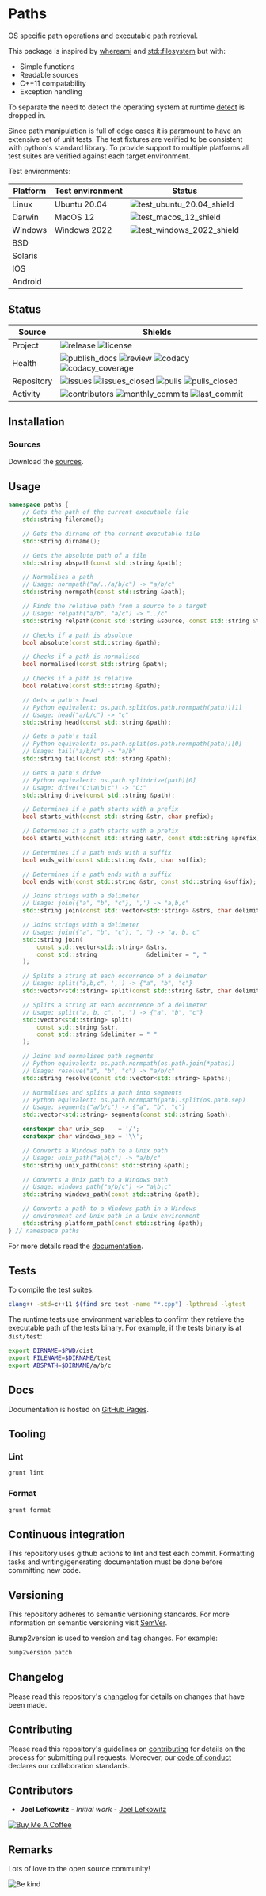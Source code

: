 # Paths

OS specific path operations and executable path retrieval.

This package is inspired by [whereami][whereami] and [std::filesystem][std_filesystem] but with:

- Simple functions
- Readable sources
- C++11 compatability
- Exception handling

To separate the need to detect the operating system at runtime [detect][detect] is dropped in.

Since path manipulation is full of edge cases it is paramount to have an extensive set of unit tests. The test fixtures are verified to be consistent with python's standard library. To provide support to multiple platforms all test suites are verified against each target environment.

Test environments:

| Platform | Test environment | Status                                                |
| -------- | ---------------- | ----------------------------------------------------- |
| Linux    | Ubuntu 20.04     | ![test_ubuntu_20.04_shield][test_ubuntu_20.04_shield] |
| Darwin   | MacOS 12         | ![test_macos_12_shield][test_macos_12_shield]         |
| Windows  | Windows 2022     | ![test_windows_2022_shield][test_windows_2022_shield] |
| BSD      |                  |                                                       |
| Solaris  |                  |                                                       |
| IOS      |                  |                                                       |
| Android  |                  |                                                       |

## Status

| Source     | Shields                                                                                                                           |
| ---------- | --------------------------------------------------------------------------------------------------------------------------------- |
| Project    | ![release][release_shield] ![license][license_shield]                                                                             |
| Health     | ![publish_docs][publish_docs_shield] ![review][review_shield] ![codacy][codacy_shield] ![codacy_coverage][codacy_coverage_shield] |
| Repository | ![issues][issues_shield] ![issues_closed][issues_closed_shield] ![pulls][pulls_shield] ![pulls_closed][pulls_closed_shield]       |
| Activity   | ![contributors][contributors_shield] ![monthly_commits][monthly_commits_shield] ![last_commit][last_commit_shield]                |

## Installation

### Sources

Download the [sources][sources].

## Usage

```cpp
namespace paths {
    // Gets the path of the current executable file
    std::string filename();

    // Gets the dirname of the current executable file
    std::string dirname();

    // Gets the absolute path of a file
    std::string abspath(const std::string &path);

    // Normalises a path
    // Usage: normpath("a/../a/b/c") -> "a/b/c"
    std::string normpath(const std::string &path);

    // Finds the relative path from a source to a target
    // Usage: relpath("a/b", "a/c") -> "../c"
    std::string relpath(const std::string &source, const std::string &target);

    // Checks if a path is absolute
    bool absolute(const std::string &path);

    // Checks if a path is normalised
    bool normalised(const std::string &path);

    // Checks if a path is relative
    bool relative(const std::string &path);

    // Gets a path's head
    // Python equivalent: os.path.split(os.path.normpath(path))[1]
    // Usage: head("a/b/c") -> "c"
    std::string head(const std::string &path);

    // Gets a path's tail
    // Python equivalent: os.path.split(os.path.normpath(path))[0]
    // Usage: tail("a/b/c") -> "a/b"
    std::string tail(const std::string &path);

    // Gets a path's drive
    // Python equivalent: os.path.splitdrive(path)[0]
    // Usage: drive("C:\a\b\c") -> "C:"
    std::string drive(const std::string &path);

    // Determines if a path starts with a prefix
    bool starts_with(const std::string &str, char prefix);

    // Determines if a path starts with a prefix
    bool starts_with(const std::string &str, const std::string &prefix);

    // Determines if a path ends with a suffix
    bool ends_with(const std::string &str, char suffix);

    // Determines if a path ends with a suffix
    bool ends_with(const std::string &str, const std::string &suffix);

    // Joins strings with a delimeter
    // Usage: join({"a", "b", "c"}, ',') -> "a,b,c"
    std::string join(const std::vector<std::string> &strs, char delimiter);

    // Joins strings with a delimeter
    // Usage: join({"a", "b", "c"}, ", ") -> "a, b, c"
    std::string join(
        const std::vector<std::string> &strs,
        const std::string              &delimiter = ", "
    );

    // Splits a string at each occurrence of a delimeter
    // Usage: split("a,b,c", ',') -> {"a", "b", "c"}
    std::vector<std::string> split(const std::string &str, char delimiter);

    // Splits a string at each occurrence of a delimeter
    // Usage: split("a, b, c", ", ") -> {"a", "b", "c"}
    std::vector<std::string> split(
        const std::string &str,
        const std::string &delimiter = " "
    );

    // Joins and normalises path segments
    // Python equivalent: os.path.normpath(os.path.join(*paths))
    // Usage: resolve("a", "b", "c") -> "a/b/c"
    std::string resolve(const std::vector<std::string> &paths);

    // Normalises and splits a path into segments
    // Python equivalent: os.path.normpath(path).split(os.path.sep)
    // Usage: segments("a/b/c") -> {"a", "b", "c"}
    std::vector<std::string> segments(const std::string &path);

    constexpr char unix_sep    = '/';
    constexpr char windows_sep = '\\';

    // Converts a Windows path to a Unix path
    // Usage: unix_path("a\b\c") -> "a/b/c"
    std::string unix_path(const std::string &path);

    // Converts a Unix path to a Windows path
    // Usage: windows_path("a/b/c") -> "a\b\c"
    std::string windows_path(const std::string &path);

    // Converts a path to a Windows path in a Windows
    // environment and Unix path in a Unix environment
    std::string platform_path(const std::string &path);
} // namespace paths
```

For more details read the [documentation][pages].

## Tests

To compile the test suites:

```bash
clang++ -std=c++11 $(find src test -name "*.cpp") -lpthread -lgtest
```

The runtime tests use environment variables to confirm they retrieve the executable path of the tests binary. For example, if the tests binary is at  `dist/test`:

```bash
export DIRNAME=$PWD/dist
export FILENAME=$DIRNAME/test
export ABSPATH=$DIRNAME/a/b/c
```

## Docs

Documentation is hosted on [GitHub Pages][pages].

## Tooling

### Lint

```bash
grunt lint
```

### Format

```bash
grunt format
```

## Continuous integration

This repository uses github actions to lint and test each commit. Formatting tasks and writing/generating documentation must be done before committing new code.

## Versioning

This repository adheres to semantic versioning standards.
For more information on semantic versioning visit [SemVer][semver].

Bump2version is used to version and tag changes.
For example:

```bash
bump2version patch
```

## Changelog

Please read this repository's [changelog](CHANGELOG.md) for details on changes that have been made.

## Contributing

Please read this repository's guidelines on [contributing](CONTRIBUTING.md) for details on the process for submitting pull requests. Moreover, our [code of conduct](CODE_OF_CONDUCT.md) declares our collaboration standards.

## Contributors

- **Joel Lefkowitz** - _Initial work_ - [Joel Lefkowitz][author]

[![Buy Me A Coffee][coffee_button]][author_coffee]

## Remarks

Lots of love to the open source community!

![Be kind][be_kind]

<!-- Project links -->

[pages]: https://JoelLefkowitz.github.io/paths
[sources]: https://download-directory.github.io?url=https://github.com/joellefkowitz/paths/tree/master/src

<!-- External links -->

[be_kind]: https://media.giphy.com/media/osAcIGTSyeovPq6Xph/giphy.gif
[detect]: https://github.com/JoelLefkowitz/detect
[semver]: http://semver.org/
[std_filesystem]: https://en.cppreference.com/w/cpp/filesystem
[whereami]: https://github.com/gpakosz/whereami

<!-- Contributor links -->

[author]: https://github.com/JoelLefkowitz
[author_coffee]: https://www.buymeacoffee.com/JoelLefkowitz
[coffee_button]: https://cdn.buymeacoffee.com/buttons/default-blue.png

<!-- Test environment shields -->

[test_ubuntu_20.04_shield]: https://img.shields.io/github/workflow/status/JoelLefkowitz/paths/Test%20on%20Ubuntu%2020.04?label=tests
[test_macos_12_shield]: https://img.shields.io/github/workflow/status/JoelLefkowitz/paths/Test%20on%20MacOS%2012?label=tests
[test_windows_2022_shield]: https://img.shields.io/github/workflow/status/JoelLefkowitz/paths/Test%20on%20Windows%202022?label=tests

<!-- Project shields -->

[release_shield]: https://img.shields.io/github/v/tag/JoelLefkowitz/paths
[license_shield]: https://img.shields.io/github/license/JoelLefkowitz/paths

<!-- Health shields -->

[publish_docs_shield]: https://img.shields.io/github/workflow/status/JoelLefkowitz/paths/Publish%20documentation?label=docs
[review_shield]: https://img.shields.io/github/workflow/status/JoelLefkowitz/paths/Review?label=review
[codacy_shield]: https://img.shields.io/codacy/grade/61e4785a984c42bbbdf1554f025d0f7a
[codacy_coverage_shield]: https://img.shields.io/codacy/coverage/61e4785a984c42bbbdf1554f025d0f7a

<!-- Repository shields -->

[issues_shield]: https://img.shields.io/github/issues/JoelLefkowitz/paths
[issues_closed_shield]: https://img.shields.io/github/issues-closed/JoelLefkowitz/paths
[pulls_shield]: https://img.shields.io/github/issues-pr/JoelLefkowitz/paths
[pulls_closed_shield]: https://img.shields.io/github/issues-pr-closed/JoelLefkowitz/paths

<!-- Activity shields -->

[contributors_shield]: https://img.shields.io/github/contributors/JoelLefkowitz/paths
[monthly_commits_shield]: https://img.shields.io/github/commit-activity/m/JoelLefkowitz/paths
[last_commit_shield]: https://img.shields.io/github/last-commit/JoelLefkowitz/paths
